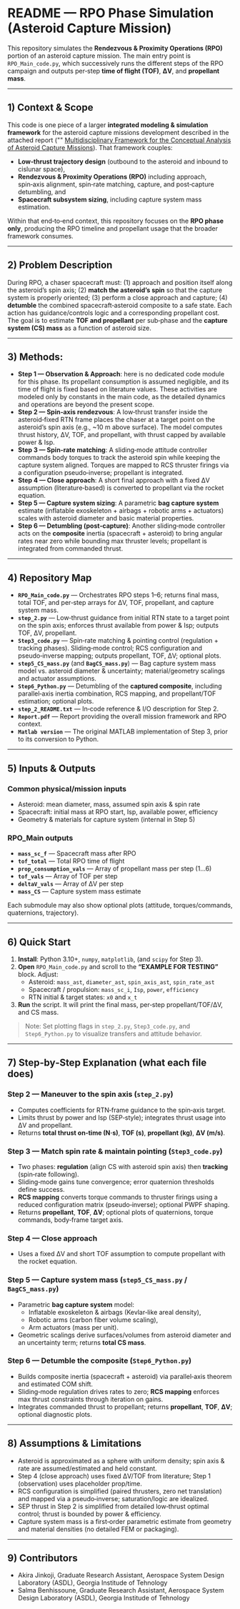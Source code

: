 # README — RPO Phase Simulation (Asteroid Capture Mission)

This repository simulates the **Rendezvous & Proximity Operations (RPO)** portion of an asteroid capture mission. The main entry point is `RPO_Main_code.py`, which successively runs the different steps of the RPO campaign and outputs per‑step **time of flight (TOF)**, **ΔV**, and **propellant mass**.

---

## 1) Context & Scope
This code is one piece of a larger **integrated modeling & simulation framework** for the asteroid capture missions development described in the attached report ("" [Multidisciplinary Framework for the Conceptual Analysis of Asteroid Capture Missions](Report.pdf)). That framework couples:

- **Low‑thrust trajectory design** (outbound to the asteroid and inbound to cislunar space),
- **Rendezvous & Proximity Operations (RPO)** including approach, spin‑axis alignment, spin‑rate matching, capture, and post‑capture detumbling, and
- **Spacecraft subsystem sizing**, including capture system mass estimation.

Within that end‑to‑end context, this repository focuses on the **RPO phase only**, producing the RPO timeline and propellant usage that the broader framework consumes.

---

## 2) Problem Description
During RPO, a chaser spacecraft must: (1) approach and position itself along the asteroid’s spin axis; (2) **match the asteroid’s spin** so that the capture system is properly oriented; (3) perform a close approach and capture; (4) **detumble** the combined spacecraft‑asteroid composite to a safe state. Each action has guidance/controls logic and a corresponding propellant cost. The goal is to estimate **TOF and propellant** per sub‑phase and the **capture system (CS) mass** as a function of asteroid size.

---

## 3) Methods:
- **Step 1 — Observation & Approach**: here is no dedicated code module for this phase. Its propellant consumption is assumed negligible, and its time of flight is fixed based on literature values. These activities are modeled only by constants in the main code, as the detailed dynamics and operations are beyond the present scope.
- **Step 2 — Spin‑axis rendezvous**: A low‑thrust transfer inside the asteroid‑fixed RTN frame places the chaser at a target point on the asteroid’s spin axis (e.g., ~10 m above surface). The model computes thrust history, ΔV, TOF, and propellant, with thrust capped by available power & Isp.
- **Step 3 — Spin‑rate matching**: A sliding‑mode attitude controller commands body torques to track the asteroid spin while keeping the capture system aligned. Torques are mapped to RCS thruster firings via a configuration pseudo‑inverse; propellant is integrated.
- **Step 4 — Close approach**: A short final approach with a fixed ΔV assumption (literature‑based) is converted to propellant via the rocket equation.
- **Step 5 — Capture system sizing**: A parametric **bag capture system** estimate (inflatable exoskeleton + airbags + robotic arms + actuators) scales with asteroid diameter and basic material properties.
- **Step 6 — Detumbling (post‑capture)**: Another sliding‑mode controller acts on the **composite** inertia (spacecraft + asteroid) to bring angular rates near zero while bounding max thruster levels; propellant is integrated from commanded thrust.

---

## 4) Repository Map

- **`RPO_Main_code.py`** — Orchestrates RPO steps 1–6; returns final mass, total TOF, and per‑step arrays for ΔV, TOF, propellant, and capture system mass.
- **`step_2.py`** — Low‑thrust guidance from initial RTN state to a target point on the spin axis; enforces thrust available from power & Isp; outputs TOF, ΔV, propellant.
- **`Step3_code.py`** — Spin‑rate matching & pointing control (regulation + tracking phases). Sliding‑mode control; RCS configuration and pseudo‑inverse mapping; outputs propellant, TOF, ΔV; optional plots.
- **`step5_CS_mass.py`** (and **`BagCS_mass.py`**) — Bag capture system mass model vs. asteroid diameter & uncertainty; material/geometry scalings and actuator assumptions.
- **`Step6_Python.py`** — Detumbling of the **captured composite**, including parallel‑axis inertia combination, RCS mapping, and propellant/TOF estimation; optional plots.
- **`step_2_README.txt`** — In‑code reference & I/O description for Step 2.
- **`Report.pdf`** — Report providing the overall mission framework and RPO context.
- **`Matlab version`** — The original MATLAB implementation of Step 3, prior to its conversion to Python.

---

## 5) Inputs & Outputs

### Common physical/mission inputs
- Asteroid: mean diameter, mass, assumed spin axis & spin rate
- Spacecraft: initial mass at RPO start, Isp, available power, efficiency
- Geometry & materials for capture system (internal in Step 5)

### RPO_Main outputs
- **`mass_sc_f`** — Spacecraft mass after RPO
- **`tof_total`** — Total RPO time of flight
- **`prop_consumption_vals`** — Array of propellant mass per step (1…6)
- **`tof_vals`** — Array of TOF per step
- **`deltaV_vals`** — Array of ΔV per step
- **`mass_CS`** — Capture system mass estimate

Each submodule may also show optional plots (attitude, torques/commands, quaternions, trajectory).

---

## 6) Quick Start
1. **Install**: Python 3.10+, `numpy`, `matplotlib`, (and `scipy` for Step 3).
2. **Open** `RPO_Main_code.py` and scroll to the **“EXAMPLE FOR TESTING”** block. Adjust:
   - Asteroid: `mass_ast`, `diameter_ast`, `spin_axis_ast`, `spin_rate_ast`
   - Spacecraft / propulsion: `mass_sc_i`, `Isp`, `power`, `efficiency`
   - RTN initial & target states: `x0` and `x_t`
3. **Run** the script. It will print the final mass, per‑step propellant/TOF/ΔV, and CS mass.

> Note: Set plotting flags in `step_2.py`, `Step3_code.py`, and `Step6_Python.py` to visualize transfers and attitude behavior.

---

## 7) Step‑by‑Step Explanation (what each file does)

### Step 2 — Maneuver to the spin axis (`step_2.py`)
- Computes coefficients for RTN‑frame guidance to the spin‑axis target.
- Limits thrust by power and Isp (SEP‑style); integrates thrust usage into ΔV and propellant.
- Returns **total thrust on‑time (N·s)**, **TOF (s)**, **propellant (kg)**, **ΔV (m/s)**.

### Step 3 — Match spin rate & maintain pointing (`Step3_code.py`)
- Two phases: **regulation** (align CS with asteroid spin axis) then **tracking** (spin‑rate following).
- Sliding‑mode gains tune convergence; error quaternion thresholds define success.
- **RCS mapping** converts torque commands to thruster firings using a reduced configuration matrix (pseudo‑inverse); optional PWPF shaping.
- Returns **propellant**, **TOF**, **ΔV**; optional plots of quaternions, torque commands, body‑frame target axis.

### Step 4 — Close approach
- Uses a fixed ΔV and short TOF assumption to compute propellant with the rocket equation.

### Step 5 — Capture system mass (`step5_CS_mass.py` / `BagCS_mass.py`)
- Parametric **bag capture system** model:
  - Inflatable exoskeleton & airbags (Kevlar‑like areal density),
  - Robotic arms (carbon fiber volume scaling),
  - Arm actuators (mass per unit).
- Geometric scalings derive surfaces/volumes from asteroid diameter and an uncertainty term; returns **total CS mass**.

### Step 6 — Detumble the composite (`Step6_Python.py`)
- Builds composite inertia (spacecraft + asteroid) via parallel‑axis theorem and estimated COM shift.
- Sliding‑mode regulation drives rates to zero; **RCS mapping** enforces max thrust constraints through iteration on gains.
- Integrates commanded thrust to propellant; returns **propellant**, **TOF**, **ΔV**; optional diagnostic plots.

---

## 8) Assumptions & Limitations
- Asteroid is approximated as a sphere with uniform density; spin axis & rate are assumed/estimated and held constant.
- Step 4 (close approach) uses fixed ΔV/TOF from literature; Step 1 (observation) uses placeholder prop/time.
- RCS configuration is simplified (paired thrusters, zero net translation) and mapped via a pseudo‑inverse; saturation/logic are idealized.
- SEP thrust in Step 2 is simplified from detailed low‑thrust optimal control; thrust is bounded by power & efficiency.
- Capture system mass is a first‑order parametric estimate from geometry and material densities (no detailed FEM or packaging).

---

## 9) Contributors
- Akira Jinkoji, Graduate Research Assistant, Aerospace System Design Laboratory (ASDL), Georgia Institude of Tehnology
- Salma Benhissoune, Graduate Research Assistant, Aerospace System Design Laboratory (ASDL), Georgia Institude of Tehnology
